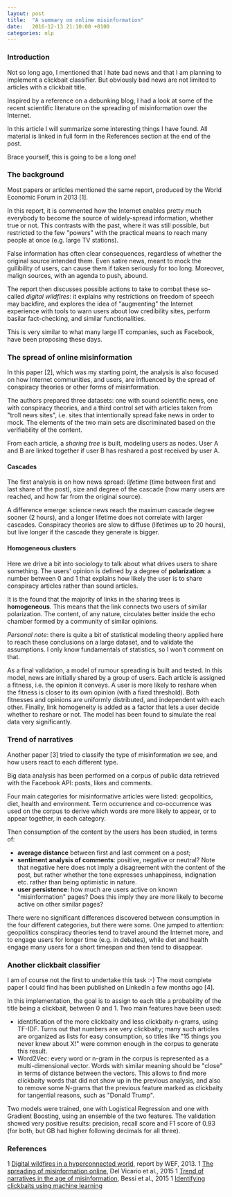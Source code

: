 ```yaml
---
layout: post
title:  "A summary on online misinformation"
date:   2016-12-13 21:10:00 +0100
categories: nlp
---
```


### Introduction
Not so long ago, I mentioned that I hate bad news and that I am planning to implement a clickbait classifier. But obviously bad news are not limited to articles with a clickbait title.

Inspired by a reference on a debunking blog, I had a look at some of the recent scientific literature on the spreading of
misinformation over the Internet.

In this article I will summarize some interesting things I have found. All material is linked in full form in the References
section at the end of the post.

Brace yourself, this is going to be a long one!

### The background
Most papers or articles mentioned the same report, produced by the World Economic Forum in 2013 [1].

In this report, it is commented how the Internet enables pretty much everybody to become the source of widely-spread information, whether true or not. This contrasts with the past, where it was still possible, but restricted to the few "powers" with the practical means to reach many people at once (e.g. large TV stations).

False information has often clear consequences, regardless of whether the original source intended them. Even satire news, meant to mock the gullibility of users, can cause them if taken seriously for too long. Moreover, malign sources, with an agenda to push, abound.

The report then discusses possible actions to take to combat these so-called _digital wildfires_: it explains why restrictions on freedom of speech may backfire, and explores the idea of "augmenting" the Internet experience with tools to warn users about low credibility sites, perform basilar fact-checking, and similar functionalities.

This is very similar to what many large IT companies, such as Facebook, have been proposing these days.

### The spread of online misinformation
In this paper [2], which was my starting point, the analysis is also focused on how Internet communities, and users, are influenced by the spread of conspiracy theories or other forms of misinformation. 

The authors prepared three datasets: one with sound scientific news, one with conspiracy theories, and a third control set with articles taken from "troll news sites", i.e. sites that intentionally spread fake news in order to mock. The elements of the two main sets are discriminated based on the verifiability of the content.

From each article, a _sharing tree_ is built, modeling users as nodes. User A and B are linked together if user B has reshared a post received by user A.

#### Cascades
The first analysis is on how news spread: _lifetime_ (time between first and last share of the post), size and degree of the cascade (how many users are reached, and how far from the original source).

A difference emerge: science news reach the maximum cascade degree sooner (2 hours), and a longer lifetime does not correlate with larger cascades. Conspiracy theories are slow to diffuse (lifetimes up to 20 hours), but live longer if the cascade they generate is bigger.

#### Homogeneous clusters
Here we drive a bit into sociology to talk about what drives users to share something. The users' opinion is defined by a degree of **polarization**: a number between 0 and 1 that explains how likely the user is to share conspiracy articles rather than sound articles.

It is the found that the majority of links in the sharing trees is **homogeneous**. This means that the link connects two users of similar polarization. The content, of any nature, circulates better inside the echo chamber formed by a community of similar opinions.

_Personal note_: there is quite a bit of statistical modeling theory applied here to reach these conclusions on a large dataset, and to validate the assumptions. I only know fundamentals of statistics, so I won't comment on that.

As a final validation, a model of rumour spreading is built and tested. In this model, news are initially shared by a group of users. Each article is assigned a fitness, i.e. the opinion it conveys. A user is more likely to reshare when the fitness is closer to its own opinion (with a fixed threshold). Both fitnesses and opinions are uniformly distributed, and independent with each other. Finally, link homogeneity is added as a factor that lets a user decide whether to reshare or not. The model has been found to simulate the real data very significantly.

### Trend of narratives
Another paper [3] tried to classify the type of misinformation we see, and how users react to each different type.

Big data analysis has been performed on a corpus of public data retrieved with the Facebook API: posts, likes and comments.

Four main categories for misinformative articles were listed: geopolitics, diet, health and environment. Term occurrence and co-occurrence was used on the corpus to derive which words are more likely to appear, or to appear together, in each category.

Then consumption of the content by the users has been studied, in terms of:

- **average distance** between first and last comment on a post;
- **sentiment analysis of comments**: positive, negative or neutral? Note that negative here does not imply a disagreement with the content of the post, but rather whether the tone expresses unhappiness, indignation etc. rather than being optimistic in nature.
- **user persistence**: how much are users active on known "misinformation" pages? Does this imply they are more likely to become active on other similar pages?

There were no significant differences discovered between consumption in the four different categories, but there were some. One jumped to attention: geopolitics conspiracy theories tend to travel around the Internet more, and to engage users for longer time (e.g. in debates), while diet and health engage many users for a short timespan and then tend to disappear.


### Another clickbait classifier
I am of course not the first to undertake this task :-) The most complete paper I could find has been published on LinkedIn a few months ago [4].

In this implementation, the goal is to assign to each title a probability of the title being a clickbait, between 0 and 1. Two main features have been used:

- identification of the more clickbaity and less clickbaity n-grams, using TF-IDF. Turns out that numbers are very clickbaity; many such articles are organized as lists for easy consumption, so titles like "15 things you never knew about X!" were common enough in the corpus to generate this result.
- Word2Vec: every word or n-gram in the corpus is represented as a multi-dimensional vector. Words with similar meaning should be "close" in terms of distance between the vectors. This allows to find more clickbaity words that did not  show up in the previous analysis, and also to remove some N-grams that the previous feature marked as clickbaity for tangential reasons, such as "Donald Trump".

Two models were trained, one with Logistical Regression and one with Gradient Boosting, using an ensemble of the two features. The validation showed very positive results: precision, recall score and F1 score of 0.93 (for both, but GB had higher following decimals for all three).


### References

1 [Digital wildfires in a hyperconnected world](http://reports.weforum.org/global-risks-2013/risk-case-1/digital-wildfires-in-a-hyperconnected-world/), report by WEF, 2013.
1 [The spreading of misinformation online](http://www.pnas.org/content/113/3/554.abstract), Del Vicario et al., 2015
1 [Trend of narratives in the age of misinformation](http://journals.plos.org/plosone/article?id=10.1371/journal.pone.0134641), Bessi et al., 2015
1 [Identifying clickbaits using machine learning](https://www.linkedin.com/pulse/identifying-clickbaits-using-machine-learning-abhishek-thakur)

